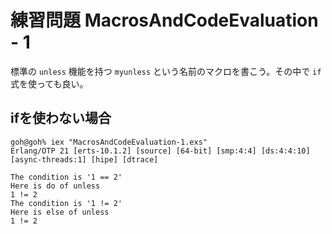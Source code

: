# 練習問題 MacrosAndCodeEvaluation - 1

標準の `unless` 機能を持つ `myunless` という名前のマクロを書こう。その中で `if` 式を使っても良い。

## ifを使わない場合

```
goh@goh% iex "MacrosAndCodeEvaluation-1.exs"
Erlang/OTP 21 [erts-10.1.2] [source] [64-bit] [smp:4:4] [ds:4:4:10] [async-threads:1] [hipe] [dtrace]

The condition is '1 == 2'
Here is do of unless
1 != 2
The condition is '1 != 2'
Here is else of unless
1 != 2
```

